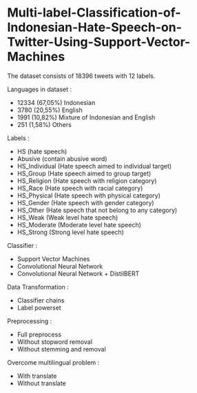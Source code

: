 # Multi-label-Classification-of-Indonesian-Hate-Speech-on-Twitter-Using-Support-Vector-Machines

The dataset consists of 18396 tweets with 12 labels.

Languages in dataset :

- 12334 (67,05%) Indonesian
- 3780 (20,55%) English
- 1991 (10,82%) Mixture of Indonesian and English
- 251 (1,58%) Others

Labels :

- HS (hate speech)
- Abusive (contain abusive word)
- HS_Individual (Hate speech aimed to individual target)
- HS_Group (Hate speech aimed to group target)
- HS_Religion (Hate speech with religion category)
- HS_Race (Hate speech with racial category)
- HS_Physical (Hate speech with physical category)
- HS_Gender (Hate speech with gender category)
- HS_Other (Hate speech that not belong to any category)
- HS_Weak (Weak level hate speech)
- HS_Moderate (Moderate level hate speech)
- HS_Strong (Strong level hate speech)

Classifier :

- Support Vector Machines
- Convolutional Neural Network
- Convolutional Neural Network + DistilBERT

Data Transformation :

- Classifier chains
- Label powerset

Preprocessing :

- Full preprocess
- Without stopword removal
- Without stemming and removal

Overcome multilingual problem :

- With translate
- Without translate
